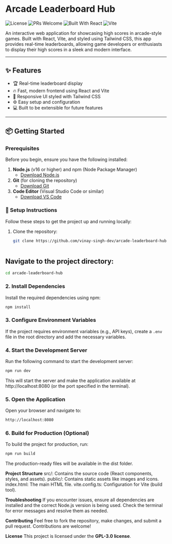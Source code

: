 # Arcade Leaderboard Hub

![License](https://img.shields.io/github/license/TechHack3/arcade-leaderboard-hub)
![PRs Welcome](https://img.shields.io/badge/PRs-welcome-brightgreen.svg)
![Built With React](https://img.shields.io/badge/Built%20With-React-blue)
![Vite](https://img.shields.io/badge/Vite-Fast%20Build-yellow)

An interactive web application for showcasing high scores in arcade-style games. Built with React, Vite, and styled using Tailwind CSS, this app provides real-time leaderboards, allowing game developers or enthusiasts to display their high scores in a sleek and modern interface.

---

## ✨ Features

- 🏆 Real-time leaderboard display
- 🔥 Fast, modern frontend using React and Vite
- 🎨 Responsive UI styled with Tailwind CSS
- ⚙️ Easy setup and configuration
- 💻 Built to be extensible for future features

---

## 📦 Getting Started

### Prerequisites
Before you begin, ensure you have the following installed:

1. **Node.js** (v16 or higher) and npm (Node Package Manager)  
   - [Download Node.js](https://nodejs.org/)
2. **Git** (for cloning the repository)  
   - [Download Git](https://git-scm.com/)
3. **Code Editor** (Visual Studio Code or similar)  
   - [Download VS Code](https://code.visualstudio.com/)

### 🚀 Setup Instructions
Follow these steps to get the project up and running locally:

1. Clone the repository:
   ```bash
   git clone https://github.com/vinay-singh-dev/arcade-leaderboard-hub.git



## Navigate to the project directory:
```bash
cd arcade-leaderboard-hub
```

### 2. Install Dependencies
Install the required dependencies using npm:

```bash
npm install
```

### 3. Configure Environment Variables
If the project requires environment variables (e.g., API keys), create a `.env` file in the root directory and add the necessary variables.

### 4. Start the Development Server
Run the following command to start the development server:
```bash
npm run dev
```
This will start the server and make the application available at http://localhost:8080 (or the port specified in the terminal).

### 5. Open the Application
Open your browser and navigate to:
```bash
http://localhost:8080
```

### 6. Build for Production (Optional)
To build the project for production, run:
```bash
npm run build
```

The production-ready files will be available in the dist folder.

**Project Structure**
src/: Contains the source code (React components, styles, and assets).
public/: Contains static assets like images and icons.
index.html: The main HTML file.
vite.config.ts: Configuration for Vite (build tool).

**Troubleshooting**
If you encounter issues, ensure all dependencies are installed and the correct Node.js version is being used.
Check the terminal for error messages and resolve them as needed.

**Contributing**
Feel free to fork the repository, make changes, and submit a pull request. Contributions are welcome!

**License**
This project is licensed under the **GPL-3.0 license**.
